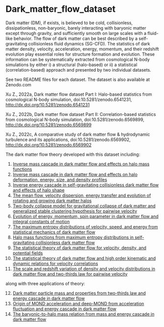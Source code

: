 # Dark_matter_flow_dataset
Dark matter (DM), if exists, is believed to be cold, collisionless, dissipationless, non-baryonic, barely interacting with baryonic matter except through gravity, and sufficiently smooth on large scales with a fluid-like behavior. The flow of dark matter can be best described by a self-gravitating collisionless fluid dynamics (SG-CFD). The statistics of dark matter density, velocity, acceleration, energy, momentum, and their redshift evolution play essential roles for structure formation and evolution. These information can be systematically extracted from cosmological N-body simulations by either i) a structural (halo-based) or ii) a statistical (correlation-based) approach and presented by two individual datasets. 

See two README files for each dataset. The dataset is also available at Zenodo.com

Xu Z., 2022a, Dark matter flow dataset Part I: Halo-based statistics from
cosmological N-body simulation, doi:10.5281/zenodo.6541231, 
http://dx.doi.org/10.5281/zenodo.6541231

Xu Z., 2022b, Dark matter flow dataset Part II: Correlation-based statistics
from cosmological N-body simulation, doi:10.5281/zenodo.6569899,
http://dx.doi.org/10.5281/zenodo.6569899

Xu Z., 2022c, A comparative study of dark matter flow & hydrodynamic
turbulence and its applications, doi:10.5281/zenodo.6569902, 
http://dx.doi.org/10.5281/zenodo.6569902

The dark matter flow theory developed with this dataset including:
1. [Inverse mass cascade in dark matter flow and effects on halo mass functions](http://doi.org/10.48550/arXiv.2109.09985)
2. [Inverse mass cascade in dark matter flow and effects on halo deformation, energy, size, and density profiles](http://doi.org/10.48550/arXiv.2109.12244)
3. [Inverse energy cascade in self-gravitating collisionless dark matter flow and effects of halo shape](http://doi.org/10.48550/arXiv.2110.13885)
4. [The mean flow, velocity dispersion, energy transfer and evolution of rotating and growing dark matter halos](http://doi.org/10.48550/arXiv.2201.12665)
5. [Two-body collapse model for gravitational collapse of dark matter and generalized stable clustering hypothesis for pairwise velocity](http://doi.org/10.48550/arXiv.2110.05784)
6. [Evolution of energy, momentum, spin parameter in dark matter flow and integral constants of motion](http://doi.org/10.48550/arXiv.2202.04054)
7. [The maximum entropy distributions of velocity, speed, and energy from statistical mechanics of dark matter flow](http://doi.org/10.48550/arXiv.2110.03126)
8. [Halo mass functions from maximum entropy distributions in self-gravitating collisionless dark matter flow](http://doi.org/10.48550/arXiv.2110.09676)
9. [The statistical theory of dark matter flow for velocity, density, and potential fields](http://doi.org/10.48550/arXiv.2202.00910)
10. [The statistical theory of dark matter flow and high order kinematic and dynamic relations for velocity correlations](http://doi.org/10.48550/arXiv.2202.02991)
11. [The scale and redshift variation of density and velocity distributions in dark matter flow and two-thirds law for pairwise velocity](http://doi.org/10.48550/arXiv.2202.06515)

along with three applications of theory:

12. [Dark matter particle mass and properties from two-thirds law and energy cascade in dark matter flow](http://doi.org/10.48550/arXiv.2202.07240)
13. [Origin of MOND acceleration and deep-MOND from acceleration fluctuation and energy cascade in dark matter flow](http://doi.org/10.48550/arXiv.2203.05606)
14. [The baryonic-to-halo mass relation from mass and energy cascade in dark matter flow](http://doi.org/10.48550/arXiv.2203.06899)
